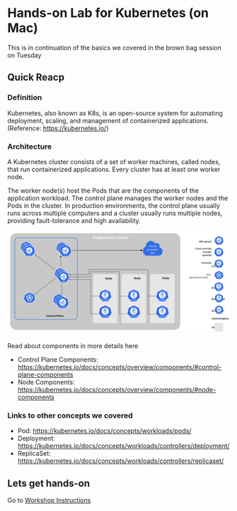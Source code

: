 # Hands-on Lab for Kubernetes (on Mac)

This is in continuation of the basics we covered in the brown bag session on Tuesday

## Quick Reacp

### Definition

Kubernetes, also known as K8s, is an open-source system for automating deployment, scaling, and management of containerized applications. (Reference: https://kubernetes.io/)

### Architecture

A Kubernetes cluster consists of a set of worker machines, called nodes, that run containerized applications. Every cluster has at least one worker node.

The worker node(s) host the Pods that are the components of the application workload. The control plane manages the worker nodes and the Pods in the cluster. In production environments, the control plane usually runs across multiple computers and a cluster usually runs multiple nodes, providing fault-tolerance and high availability.

![K8S High Level Arch](./k8s-arch.svg "K8s High Level Architecture")

Read about components in more details here
- Control Plane Components: https://kubernetes.io/docs/concepts/overview/components/#control-plane-components
- Node Components: https://kubernetes.io/docs/concepts/overview/components/#node-components

### Links to other concepts we covered

- Pod: https://kubernetes.io/docs/concepts/workloads/pods/
- Deployment: https://kubernetes.io/docs/concepts/workloads/controllers/deployment/
- ReplicaSet: https://kubernetes.io/docs/concepts/workloads/controllers/replicaset/

## Lets get hands-on

Go to [Workshop Instructions](./workshop-part1.md)